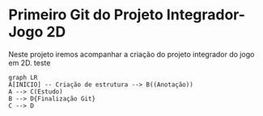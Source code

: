 # Primeiro Git do Projeto Integrador-Jogo 2D
Neste projeto iremos acompanhar a criação do projeto integrador do jogo em 2D.
teste

```mermaid
graph LR
A[INÍCIO] -- Criação de estrutura --> B((Anotação))
A --> C(Estudo)
B --> D{Finalização Git}
C --> D
```
